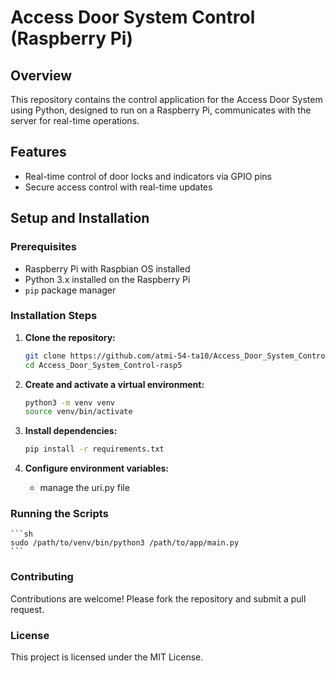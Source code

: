 # Access Door System Control (Raspberry Pi)

## Overview
This repository contains the control application for the Access Door System using Python, designed to run on a Raspberry Pi, communicates with the server for real-time operations.

## Features
- Real-time control of door locks and indicators via GPIO pins
- Secure access control with real-time updates

## Setup and Installation

### Prerequisites
- Raspberry Pi with Raspbian OS installed
- Python 3.x installed on the Raspberry Pi
- `pip` package manager

### Installation Steps

1. **Clone the repository:**
    ```sh
    git clone https://github.com/atmi-54-ta10/Access_Door_System_Control-rasp5.git
    cd Access_Door_System_Control-rasp5
    ```

2. **Create and activate a virtual environment:**
    ```sh
    python3 -m venv venv
    source venv/bin/activate
    ```

3. **Install dependencies:**
    ```sh
    pip install -r requirements.txt
    ```

4. **Configure environment variables:**
    - manage the uri.py file

### Running the Scripts
    ```sh
    sudo /path/to/venv/bin/python3 /path/to/app/main.py
    ```

### Contributing
Contributions are welcome! Please fork the repository and submit a pull request.

### License
This project is licensed under the MIT License.
